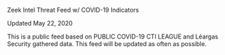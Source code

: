 Zeek Intel Threat Feed w/ COVID-19 Indicators

Updated May 22, 2020

This is a public feed based on PUBLIC COVID-19 CTI LEAGUE and Léargas Security gathered data. This feed will be updated as often as possible.
